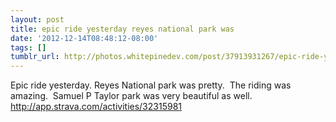```yaml
---
layout: post
title: epic ride yesterday reyes national park was
date: '2012-12-14T08:48:12-08:00'
tags: []
tumblr_url: http://photos.whitepinedev.com/post/37913931267/epic-ride-yesterday-reyes-national-park-was
---
```

Epic ride yesterday. Reyes National park was pretty.  The riding was amazing.  Samuel P Taylor park was very beautiful as well.
http://app.strava.com/activities/32315981
